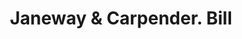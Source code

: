 ---
doi: 10.7916/D8D80PD5
date_other: '1900'
date_other_textual: 1900-1909
form: printed ephemera
genre:
- Invoices
name:
- Janeway & Carpender
object_in_context_url: https://biggert.cul.columbia.edu/items/view/ave_biggert_00210
subject_hierarchical_geographic:
- Chicago, Illinois, United States
subject_name:
- Janeway & Carpender
title: Janeway & Carpender. Bill
sort_title: Janeway & Carpender. Bill
call_number: ave_biggert_00210
coordinates:
- 41.83694444444445,-87.68472222222222
pid: ave_biggert_00210
identifiers: ave_biggert_00210
thumbnail: https://derivativo-1.library.columbia.edu/iiif/2/ldpd:345015/full/!256,256/0/native.jpg
permalink: /biggert/ave_biggert_00210/
layout: iiif-image-page
---